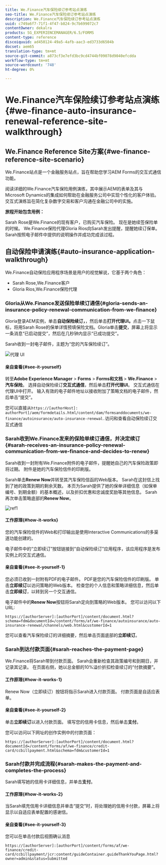 ```yaml
---
title: We.Finance汽车保险续订参考站点演练
seo-title: We.Finance汽车保险续订参考站点演练
description: We.Finance汽车保险续订参考站点演练
uuid: c749a6f7-71f1-4f47-b824-9c7b699072c7
contentOwner: dekalra
products: SG_EXPERIENCEMANAGER/6.5/FORMS
content-type: reference
discoiquuid: ad450124-49a5-4afb-aac3-ed3733d6504b
docset: aem65
translation-type: tm+mt
source-git-commit: a873cf3e7efd3bc9cd4744bf09078d9040efcdda
workflow-type: tm+mt
source-wordcount: '748'
ht-degree: 0%

---
```



# We.Finance汽车保险续订参考站点演练{#we-finance-auto-insurance-renewal-reference-site-walkthrough}

## We.Finance Reference Site方案{#we-finance-reference-site-scenario}

We.Finance站点是一个金融服务站点，旨在帮助您学习AEM Forms的交互式通信功能。

阅读详细的We.Finance汽车保险用例演练，其中展示AEM的表单及其与Microsoft Dynamics的集成如何帮助在金融服务公司中实现个性化的客户体验。 交互式演练旨在简化复杂数字交易和客户沟通在金融公司中的实施。

**旅程开始包含用例：**

Sarah Rose是We.Finance的现有客户，已购买汽车保险。 现在是她续签保险单的时候。 We.Finance保险代理Gloria Rios向Sarah发出提醒，提醒她续订保单。 Sarah按照电子邮件中提供的说明操作并成功完成该过程。

## 自动保险申请演练{#auto-insurance-application-walkthrough}

We.Finance自动保险应用程序场景是用户的视觉解说，它基于两个角色：

* Sarah Rose,We.Finance客户
* Gloria Rios,We.Finance保险代理

### Gloria从We.Finance发送保险单续订通信{#gloria-sends-an-insurance-policy-renewal-communication-from-we-finance}

Gloria登录AEM实例，单击&#x200B;**自动保险续订，**，然后单击&#x200B;**打开代理UI。**&#x200B;点击一下鼠标，将用Sarah Rose的保单详情预填保险文档。Gloria单击&#x200B;**提交**，屏幕上将显示一条消息“已启动提交”，然后在几秒钟内显示“已成功提交”。

Sarah收到一封电子邮件，主题为“您的汽车保险续订”。

![代理 UI](assets/agent_ui_email_new.png)

#### 亲自查看{#see-it-yourself}

转至&#x200B;**Adobe Experience Manager** > **Forms** > **Forms和文档** > **We.Finance** > **汽车保险**。 选择自动保险续订&#x200B;**交互式通信**，然后单击&#x200B;**打开代理UI**。 交互式通信在代理UI中打开。 输入有效的电子邮件地址以接收附加了策略文档的电子邮件，然后单击“提交”。

您可以直接从`https://[authorHost]: authorPort]/aem/formdetails.html/content/dam/formsanddocuments/we-finance/autoinsurance/auto-insurance-renewal.`访问和查看自动保险续订交互式通信

### Sarah收到We.Finance发来的保险单续订通信，并决定续订{#sarah-receives-an-insurance-policy-renewal-communication-from-we-finance-and-decides-to-renew}

Sarah收到一封附有We.Finance附件的电子邮件，提醒她自己的汽车保险政策即将过期。 附件是她的汽车保险信件的印刷版。

Sarah单击&#x200B;**Renew Now**&#x200B;并转至其汽车保险信函的Web版本。 Sarah在这封信上找到了她的政策到期的剩余天数。 本页为Sarah提供了她的保单详细信息（如保单编号、到期金额）的基本概述，以及折扣优惠和忠诚度奖励等其他信息。 Sarah再次单击策略底部的&#x200B;**Renew Now**。

![ref1](assets/ref1.png)

#### 工作原理{#how-it-works}

您的汽车保险信件的Web和打印输出是使用Interactive Communications的多渠道功能创建的。

电子邮件中的“立即续订”按钮链接到“自动保险续订”应用程序，该应用程序是发布实例上的交互式通信。

#### 亲自查看{#see-it-yourself-1}

您必须已收到一封附有PDF的电子邮件。 PDF是您的汽车保险信件的印刷版。 单击&#x200B;**立即续订**&#x200B;以访问策略的Web版本。 检查您的个人信息和策略详细信息，然后单击&#x200B;**立即续订**，以转到另一个交互通信。

电子邮件中的&#x200B;**Renew Now**&#x200B;按钮将Sarah定向到策略的Web版本。 您可以访问以下URL:

`https://[authorServer]:[authorPort]/content/document.html?schema=fdm&documentId=/content/forms/af/we-finance/autoinsurance/auto-insurance-renewal/channels/web.html&customerId=1`

您可以查看汽车保险续订的详细摘要，然后单击页面底部的&#x200B;**立即续订**。

### Sarah到达付款页面{#sarah-reaches-the-payment-page}

We.Finance将Sarah带到付款页面。 Sarah会重新检查其政策编号和到期日，并记录其记录。 在页面右侧，她以总金额的10%溢价折扣检查续订的“付款摘要”。

#### 工作原理{#how-it-works-1}

Renew Now（立即续订）按钮将指示Sarah进入付款页面。 付款页面是自适应表单。

#### 亲自查看{#see-it-yourself-2}

单击&#x200B;**立即续订**&#x200B;以进入付款页面。 填写您的信用卡信息，然后单击&#x200B;**支付**。

您可以访问以下网址的创作实例中的付款页面：

`https://[authorServer]:[authorPort]/content/document.html?documentId=/content/forms/af/we-finance/credit-card/ccbillpayment.html&schema=fdm&customerId=1`

### Sarah付款并完成流程{#sarah-makes-the-payment-and-completes-the-process}

Sarah填写她的信用卡详细信息，并单击&#x200B;**支付**。

#### 工作原理{#how-it-works-2}

当Sarah填充信用卡详细信息并单击“提交”时，将处理她的信用卡付款，屏幕上将显示以自适应表单配置的感谢信。

#### 亲自查看{#see-it-yourself-3}

您可以在单击付款后视图确认消息

`https://[authorServer]:[authorPort]/content/forms/af/we-finance/credit-card/ccbillpayment/jcr:content/guideContainer.guideThankYouPage.html?owner=admin&status=Submitted`
